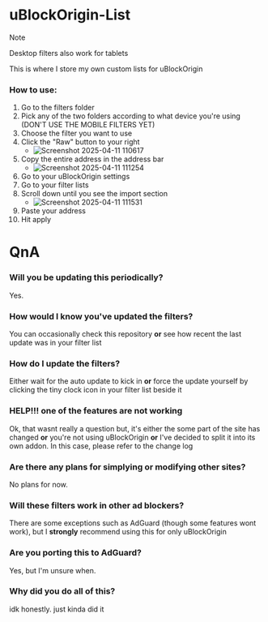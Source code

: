 # uBlockOrigin-List
> [!NOTE]
> Desktop filters also work for tablets

This is where I store my own custom lists for uBlockOrigin
### How to use:
1. Go to the filters folder
2. Pick any of the two folders according to what device you're using (DON'T USE THE MOBILE FILTERS YET)
3. Choose the filter you want to use
4. Click the "Raw" button to your right
   - ![Screenshot 2025-04-11 110617](https://github.com/user-attachments/assets/ffb78816-ab81-4530-bfa3-cdc26a9d9818)
5. Copy the entire address in the address bar
   - ![Screenshot 2025-04-11 111254](https://github.com/user-attachments/assets/57660810-70c5-4bf9-a9d4-f1c19b59ffb3)
6. Go to your uBlockOrigin settings
7. Go to your filter lists
8. Scroll down until you see the import section
   - ![Screenshot 2025-04-11 111531](https://github.com/user-attachments/assets/3f37ac34-3bda-488a-8252-f52593f5c8f1)
9. Paste your address
10. Hit apply
# QnA
### Will you be updating this periodically?
Yes.
### How would I know you've updated the filters?
You can occasionally check this repository **or** see how recent the last update was in your filter list
### How do I update the filters?
Either wait for the auto update to kick in **or** force the update yourself by clicking the tiny clock icon in your filter list beside it
### HELP!!! one of the features are not working
Ok, that wasnt really a question but, it's either the some part of the site has changed **or** you're not using uBlockOrigin **or** I've decided to split it into its own addon. In this case, please refer to the change log
### Are there any plans for simplying or modifying other sites?
No plans for now.
### Will these filters work in other ad blockers?
There are some exceptions such as AdGuard (though some features wont work), but I **strongly** recommend using this for only uBlockOrigin
### Are you porting this to AdGuard?
Yes, but I'm unsure when.
### Why did you do all of this?
idk honestly. just kinda did it
